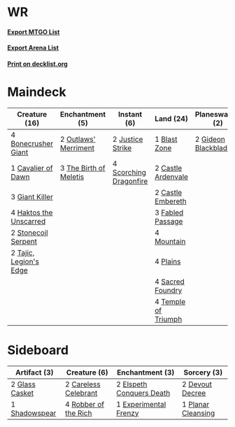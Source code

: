 # WR

#### [Export MTGO List](../collection/WR/WR.txt)
#### [Export Arena List](../collection/WR/WR_arena.txt)
#### [Print on decklist.org](http://decklist.org/?deckmain=1%09Blast%20Zone%0A4%09Bonecrusher%20Giant%0A2%09Castle%20Ardenvale%0A2%09Castle%20Embereth%0A1%09Cavalier%20of%20Dawn%0A3%09Deafening%20Clarion%0A3%09Fabled%20Passage%0A3%09Giant%20Killer%0A2%09Gideon%20Blackblade%0A4%09Haktos%20the%20Unscarred%0A2%09Justice%20Strike%0A4%09Mountain%0A2%09Outlaws'%20Merriment%0A4%09Plains%0A2%09Purphoros's%20Intervention%0A4%09Sacred%20Foundry%0A4%09Scorching%20Dragonfire%0A1%09Shatter%20the%20Sky%0A2%09Stonecoil%20Serpent%0A1%09Storm's%20Wrath%0A2%09Tajic,%20Legion's%20Edge%0A4%09Temple%20of%20Triumph%0A3%09The%20Birth%20of%20Meletis&deckside=2%09Careless%20Celebrant%0A2%09Devout%20Decree%0A2%09Elspeth%20Conquers%20Death%0A1%09Experimental%20Frenzy%0A2%09Glass%20Casket%0A1%09Planar%20Cleansing%0A4%09Robber%20of%20the%20Rich%0A1%09Shadowspear)
# Maindeck

|                                          Creature (16)                                          |                                         Enchantment (5)                                         |                                           Instant (6)                                           |                                          Land (24)                                           |                                       Planeswalker (2)                                       |                                             Sorcery (7)                                             |
|-------------------------------------------------------------------------------------------------|-------------------------------------------------------------------------------------------------|-------------------------------------------------------------------------------------------------|----------------------------------------------------------------------------------------------|----------------------------------------------------------------------------------------------|-----------------------------------------------------------------------------------------------------|
|4 [Bonecrusher Giant](http://gatherer.wizards.com/Pages/Card/Details.aspx?multiverseid=473077)   |2 [Outlaws' Merriment](http://gatherer.wizards.com/Pages/Card/Details.aspx?multiverseid=473160)  |2 [Justice Strike](http://gatherer.wizards.com/Pages/Card/Details.aspx?multiverseid=452932)      |1 [Blast Zone](http://gatherer.wizards.com/Pages/Card/Details.aspx?multiverseid=461171)       |2 [Gideon Blackblade](http://gatherer.wizards.com/Pages/Card/Details.aspx?multiverseid=463943)|3 [Deafening Clarion](http://gatherer.wizards.com/Pages/Card/Details.aspx?multiverseid=452915)       |
|1 [Cavalier of Dawn](http://gatherer.wizards.com/Pages/Card/Details.aspx?multiverseid=466764)    |3 [The Birth of Meletis](http://gatherer.wizards.com/Pages/Card/Details.aspx?multiverseid=476256)|4 [Scorching Dragonfire](http://gatherer.wizards.com/Pages/Card/Details.aspx?multiverseid=473101)|2 [Castle Ardenvale](http://gatherer.wizards.com/Pages/Card/Details.aspx?multiverseid=473200) |                                                                                              |2 [Purphoros's Intervention](http://gatherer.wizards.com/Pages/Card/Details.aspx?multiverseid=476402)|
|3 [Giant Killer](http://gatherer.wizards.com/Pages/Card/Details.aspx?multiverseid=472976)        |                                                                                                 |                                                                                                 |2 [Castle Embereth](http://gatherer.wizards.com/Pages/Card/Details.aspx?multiverseid=473201)  |                                                                                              |1 [Shatter the Sky](http://gatherer.wizards.com/Pages/Card/Details.aspx?multiverseid=476288)         |
|4 [Haktos the Unscarred](http://gatherer.wizards.com/Pages/Card/Details.aspx?multiverseid=476469)|                                                                                                 |                                                                                                 |3 [Fabled Passage](http://gatherer.wizards.com/Pages/Card/Details.aspx?multiverseid=473206)   |                                                                                              |1 [Storm's Wrath](http://gatherer.wizards.com/Pages/Card/Details.aspx?multiverseid=476408)           |
|2 [Stonecoil Serpent](http://gatherer.wizards.com/Pages/Card/Details.aspx?multiverseid=473197)   |                                                                                                 |                                                                                                 |4 [Mountain](http://gatherer.wizards.com/Pages/Card/Details.aspx?multiverseid=439859)         |                                                                                              |                                                                                                     |
|2 [Tajic, Legion's Edge](http://gatherer.wizards.com/Pages/Card/Details.aspx?multiverseid=452954)|                                                                                                 |                                                                                                 |4 [Plains](http://gatherer.wizards.com/Pages/Card/Details.aspx?multiverseid=439856)           |                                                                                              |                                                                                                     |
|                                                                                                 |                                                                                                 |                                                                                                 |4 [Sacred Foundry](http://gatherer.wizards.com/Pages/Card/Details.aspx?multiverseid=405106)   |                                                                                              |                                                                                                     |
|                                                                                                 |                                                                                                 |                                                                                                 |4 [Temple of Triumph](http://gatherer.wizards.com/Pages/Card/Details.aspx?multiverseid=373560)|                                                                                              |                                                                                                     |


# Sideboard

|                                      Artifact (3)                                       |                                         Creature (6)                                          |                                          Enchantment (3)                                          |                                         Sorcery (3)                                         |
|-----------------------------------------------------------------------------------------|-----------------------------------------------------------------------------------------------|---------------------------------------------------------------------------------------------------|---------------------------------------------------------------------------------------------|
|2 [Glass Casket](http://gatherer.wizards.com/Pages/Card/Details.aspx?multiverseid=472977)|2 [Careless Celebrant](http://gatherer.wizards.com/Pages/Card/Details.aspx?multiverseid=476380)|2 [Elspeth Conquers Death](http://gatherer.wizards.com/Pages/Card/Details.aspx?multiverseid=476264)|2 [Devout Decree](http://gatherer.wizards.com/Pages/Card/Details.aspx?multiverseid=466767)   |
|1 [Shadowspear](http://gatherer.wizards.com/Pages/Card/Details.aspx?multiverseid=476487) |4 [Robber of the Rich](http://gatherer.wizards.com/Pages/Card/Details.aspx?multiverseid=473100)|1 [Experimental Frenzy](http://gatherer.wizards.com/Pages/Card/Details.aspx?multiverseid=452849)   |1 [Planar Cleansing](http://gatherer.wizards.com/Pages/Card/Details.aspx?multiverseid=191599)|


